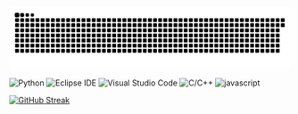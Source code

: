
<!--
**KJA000/KJA000** is a ✨ _special_ ✨ repository because its `README.md` (this file) appears on your GitHub profile.

Here are some ideas to get you started:

- 🔭 I’m currently working on ...
- 🌱 I’m currently learning ...
- 👯 I’m looking to collaborate on ...
- 🤔 I’m looking for help with ...
- 💬 Ask me about ...
- 📫 How to reach me: ...
- 😄 Pronouns: ...
- ⚡ Fun fact: ...
-->
<img src="https://github.com/KJA000/KJA000/blob/output/github-contribution-grid-snake.svg"/>


![Python](https://img.shields.io/badge/Python-3776AB?style=for-the-badge&logo=Python&logoColor=white")
![Eclipse IDE](https://img.shields.io/badge/Eclipse%20IDE-2C2255.svg?&style=for-the-badge&logo=Eclipse%20IDE&logoColor=white)
![Visual Studio Code](https://img.shields.io/badge/Visual%20Studio%20Code-007ACC.svg?&style=for-the-badge&logo=Visual%20Studio%20Code&logoColor=white)
![C/C++](https://img.shields.io/badge/C/C++-.svg?&style=for-the-badge&logo=cplusplus&logoColor=white)
![javascript](https://img.shields.io/badge/javascript-F7DF1E.svg?&style=for-the-badge&logo=javascript&logoColor=white)

[![GitHub Streak](https://github-readme-streak-stats.herokuapp.com/?user=KJA000&theme=tokyonight)](https://git.io/streak-stats)
